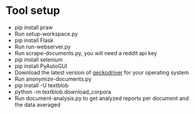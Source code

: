 # Tool setup
* pip install praw
* Run setup-workspace.py
* pip install Flask
* Run run-webserver.py
* Run scrape-documents.py, you will need a reddit api key
* pip install selenium
* pip install PyAutoGUI
* Download the latest version of [geckodriver](https://github.com/mozilla/geckodriver/releases) for your operating system
* Run anonymize-documents.py
* pip install -U textblob
* python -m textblob.download_corpora
* Run document-analysis.py to get analyzed reports per document and the data averaged